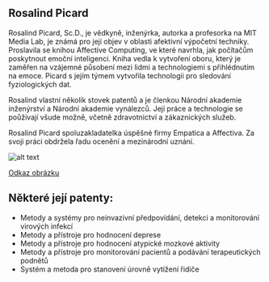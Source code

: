 ## Rosalind Picard

Rosalind Picard, Sc.D., je vědkyně, inženýrka, autorka a profesorka na MIT Media Lab, je známá pro její objev v oblasti afektivní výpočetní techniky. Proslavila se knihou Affective Computing, ve které navrhla, jak počítačům poskytnout emoční inteligenci. Kniha vedla k vytvoření oboru, který je zaměřen na vzájemné působení mezi lidmi a technologiemi s přihlédnutím na emoce. Picard s jejím týmem vytvořila technologii pro sledování fyziologických dat. 


Rosalind vlastní několik stovek patentů a je členkou Národní akademie inženýrství a Národní akademie vynálezců. Její práce a technologie se poůžívají všude možně, včetně zdravotnictví a zákaznických služeb. 


Rosalind Picard spoluzakladatelka úspěšné firmy Empatica a Affectiva. Za svoji práci obdržela řadu ocenění a mezinárodní uznání. 



![alt text](https://web.media.mit.edu/~picard/img/Picard-credit-A-Ryan.png)

[Odkaz obrázku](https://web.media.mit.edu/~picard/img/Picard-credit-A-Ryan.png)


## Některé její patenty: 
- Metody a systémy pro neinvazivní předpovídání, detekci a monitorování virových infekcí
- Metody a přístroje pro hodnocení deprese
- Metody a přístroje pro hodnocení atypické mozkové aktivity
- Metody a přístroje pro monitorování pacientů a podávání terapeutických podnětů
- Systém a metoda pro stanovení úrovně vytížení řidiče
